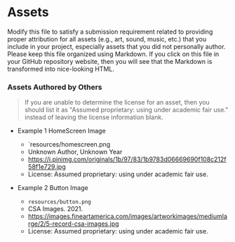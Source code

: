 # Assets

Modify this file to satisfy a submission requirement related to providing
proper attribution for all assets (e.g., art, sound, music, etc.) that
you include in your project, especially assets that you did not personally
author. Please keep this file organized using Markdown. If you click on
this file in your GitHub repository website, then you will see that the
Markdown is transformed into nice-looking HTML.


### Assets Authored by Others

> If you are unable to determine the license for an asset, then
> you should list it as "Assumed proprietary: using under academic fair use."
> instead of leaving the license information blank.

* Example 1 HomeScreen Image
  - `resources/homescreen.png
  - Unknown Author, Unknown Year
  - https://i.pinimg.com/originals/1b/97/83/1b9783d06669690f108c212f58f1e729.jpg
  - License: Assumed proprietary: using under academic fair use.

* Example 2 Button Image
  - `resources/button.png`
  - CSA Images. 2021.
  - https://images.fineartamerica.com/images/artworkimages/mediumlarge/2/5-record-csa-images.jpg
  - License: Assumed proprietary: using under academic fair use.